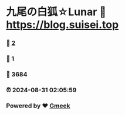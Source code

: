 # 九尾の白狐☆Lunar :link: https://blog.suisei.top 
### :page_facing_up: [2](https://blog.suisei.top/tag.html) 
### :speech_balloon: 1 
### :hibiscus: 3684 
### :alarm_clock: 2024-08-31 02:05:59 
### Powered by :heart: [Gmeek](https://github.com/Meekdai/Gmeek)
